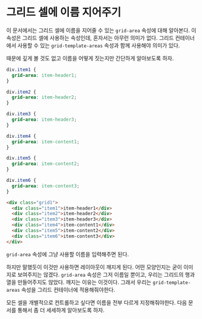 # 그리드 셀에 이름 지어주기
이 문서에서는 그리드 셀에 이름을 지어줄 수 있는 `grid-area` 속성에 대해 알아본다. 이 속성은 그리드 셀에 사용하는 속성인데, 혼자서는 아무런 의미가 없다. 그리드 컨테이너에서 사용할 수 있는 `grid-template-areas` 속성과 함께 사용해야 의미가 있다.

때문에 깊게 볼 것도 없고 이름을 어떻게 짓는지만 간단하게 알아보도록 하자.

```css
div.item1 {
  grid-area: item-header1;
}

div.item2 {
  grid-area: item-header2;
}

div.item3 {
  grid-area: item-header3;
}

div.item4 {
  grid-area: item-content1;
}

div.item5 {
  grid-area: item-content2;
}

div.item6 {
  grid-area: item-content3;
}
```

```html
<div class="grid1">
  <div class="item1">item-header1</div>
  <div class="item2">item-header2</div>
  <div class="item3">item-header3</div>
  <div class="item4">item-content1</div>
  <div class="item5">item-content2</div>
  <div class="item6">item-content3</div>
</div>
```

`grid-area` 속성에 그냥 사용할 이름을 입력해주면 된다.

하지만 말했듯이 이것만 사용하면 레이아웃이 깨지게 된다. 어떤 모양인지는 굳이 이미지로 보여주지는 않겠다. `grid-area` 속성은 그저 이름일 뿐이고, 우리는 그리드의 행과 열을 만들어주지도 않았다. 깨지는 이유는 이것이다. 그래서 우리는 `grid-template-areas` 속성을 그리드 컨테이너에 적용해줘야한다.

모든 셀을 개별적으로 컨트롤하고 싶다면 이름을 전부 다르게 지정해줘야한다. 다음 문서를 통해서 좀 더 세세하게 알아보도록 하자.